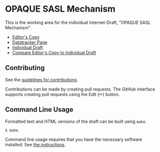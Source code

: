 # OPAQUE SASL Mechanism

This is the working area for the individual Internet-Draft, "OPAQUE SASL Mechanism".

* [Editor's Copy](https://stef.github.io/sasl-opaque/#go.draft-marsiske-sasl-opaque.html)
* [Datatracker Page](https://datatracker.ietf.org/doc/draft-marsiske-sasl-opaque)
* [Individual Draft](https://datatracker.ietf.org/doc/html/draft-marsiske-sasl-opaque)
* [Compare Editor's Copy to Individual Draft](https://stef.github.io/sasl-opaque/#go.draft-marsiske-sasl-opaque.diff)


## Contributing

See the
[guidelines for contributions](https://github.com/stef/sasl-opaque/blob/main/CONTRIBUTING.md).

Contributions can be made by creating pull requests.
The GitHub interface supports creating pull requests using the Edit (✏) button.


## Command Line Usage

Formatted text and HTML versions of the draft can be built using `make`.

```sh
$ make
```

Command line usage requires that you have the necessary software installed.  See
[the instructions](https://github.com/martinthomson/i-d-template/blob/main/doc/SETUP.md).

